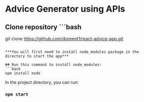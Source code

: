 # Advice Generator using APIs

## Clone repository ```bash
git clone https://github.com/doreent1/react-advice-app.git
``` 

***You will first need to install node_modules package in the directory to start the app***

## Run this command to install node_modules:
```bash
npm install node
```


In the project directory, you can run:

### `npm start`

